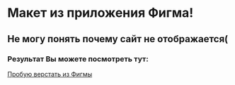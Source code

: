 # Макет из приложения Фигма!

## Не могу понять почему сайт не отображается(

### Результат Вы можете посмотреть тут:

[Пробую верстать из Фигмы](https://bondarkirill.github.io/Figma/)
